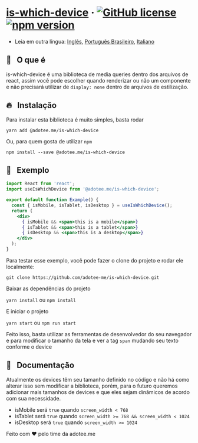 # [is-which-device](https://www.npmjs.com/package/@adotee.me/is-which-device) &middot; [![GitHub license](https://img.shields.io/badge/license-MIT-blue.svg)](https://github.com/adotee-me/is-which-device/blob/main/LICENSE) [![npm version](https://img.shields.io/npm/v/@adotee.me/is-which-device.svg?style=flat)](https://www.npmjs.com/package/@adotee.me/is-which-device)

* Leia em outra língua: [Inglês](README.md), [Português Brasileiro](README.pt-br.md), [Italiano](README.it.md)

## 🤔 &nbsp; O que é

is-which-device é uma biblioteca de media queries dentro dos arquivos de react, assim você pode escolher quando renderizar ou não um componente e não precisará utilizar de ```display: none``` dentro de arquivos de estilização.

## 🔥 &nbsp; Instalação

Para instalar esta biblioteca é muito simples, basta rodar

`yarn add @adotee.me/is-which-device`

Ou, para quem gosta de utilizar ```npm```

`npm install --save @adotee.me/is-which-device`

## :rocket: &nbsp; Exemplo

```jsx
import React from 'react';
import useIsWhichDevice from '@adotee.me/is-which-device';

export default function Example() {
  const { isMobile, isTablet, isDesktop } = useIsWhichDevice();
  return (
    <div>
      { isMobile && <span>this is a mobile</span>}
      { isTablet && <span>this is a tablet</span>}
      { isDesktop && <span>this is a desktop</span>}
    </div>
  );
}
```

Para testar esse exemplo, você pode fazer o clone do projeto e rodar ele localmente:

`git clone https://github.com/adotee-me/is-which-device.git`

Baixar as dependências do projeto

`yarn install` ou `npm install`

E iniciar o projeto

`yarn start` ou `npm run start`

Feito isso, basta utilizar as ferramentas de desenvolvedor do seu navegador e para modificar o tamanho da tela e ver a tag `span` mudando seu texto conforme o device

## :closed_book: &nbsp; Documentação

Atualmente os devices têm seu tamanho definido no código e não há como alterar isso sem modificar a biblioteca, porém, para o futuro queremos adicionar mais tamanhos de devices e que eles sejam dinâmicos de acordo com sua necessidade.

- isMobile será `true` quando `screen_width < 768`
- isTablet será `true` quando `screen_width >= 768 && screen_width < 1024`
- isDesktop será `true` quando `screen_width >= 1024`

Feito com ❤️ pelo time da adotee.me